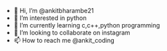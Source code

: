 - 👋 Hi, I’m @ankitbharambe21
- 👀 I’m interested in python
- 🌱 I’m currently learning c,c++,python programming
- 💞️ I’m looking to collaborate on instagram
- 📫 How to reach me @ankit_coding

<!---
ankitbharambe21/ankitbharambe21 is a ✨ special ✨ repository because its `README.md` (this file) appears on your GitHub profile.
You can click the Preview link to take a look at your changes.
--->
